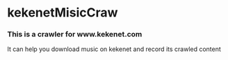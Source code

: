 # kekenetMisicCraw
<h3>This is a crawler for www.kekenet.com</h3>
<p>It can help you download music on kekenet and record its crawled content</p>
